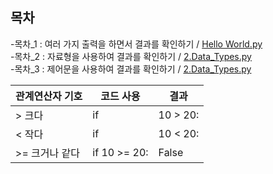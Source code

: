 ## 목차
  -목차_1 : 여러 가지 출력을 하면서 결과를 확인하기 / [Hello World.py](https://github.com/Po0411/Project_Study/blob/main/%EC%96%B8%EC%96%B4/Python/1.Hello_World.py)
  <br>
  -목차_2 : 자료형을 사용하여 결과를 확인하기 / [2.Data_Types.py](https://github.com/Po0411/Project_Study/blob/main/%EC%96%B8%EC%96%B4/Python/2.Data_Types.py)
  <br>
  -목차_3 : 제어문을 사용하여 결과를 확인하기 / [2.Data_Types.py](https://github.com/Po0411/Project_Study/blob/main/%EC%96%B8%EC%96%B4/Python/2.Data_Types.py)

|관계연산자 기호|코드 사용|결과|
|------|---|---|
|> 크다|if|10 > 20:|False|
|< 작다|if|10 < 20:|True|
|>= 크거나 같다|if 10 >= 20:|False|
